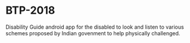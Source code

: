 # BTP-2018
Disability Guide android app  for the disabled to look  and listen to  various schemes proposed by Indian govenment to help physically challenged.
